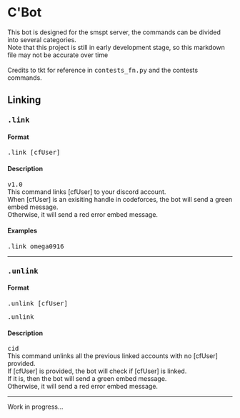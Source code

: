 # C'Bot

<p>This bot is designed for the smspt server, the commands can be divided into several categories. <br> Note that this project is still in early development stage, so this markdown file may not be accurate 
over time <br>
<br> Credits to tkt for reference in <tt>contests_fn.py</tt> and the contests commands.</p>

## Linking

### <tt>.link</tt>

#### Format
<p><tt>.link [cfUser]</tt> <br> </p>

#### Description
<p><tt>v1.0</tt> <br> This command links [cfUser] to your discord account. <br> When [cfUser] is an exisiting handle in codeforces, the bot will send a green embed message. <br> Otherwise, it
will send a red error embed message.</p>

#### Examples
<p><tt>.link omega0916</tt></p>

<hr>

### <tt>.unlink</tt>

#### Format
<p><tt>.unlink [cfUser]</tt></p>
<p><tt>.unlink</tt></p>

#### Description
<p><tt>cid</tt> <br> This command unlinks all the previous linked accounts with no [cfUser] provided. <br> If [cfUser] is provided, the bot will check if [cfUser] is linked. <br> If it is, then
the bot will send a green embed message. <br> Otherwise, it will send a red error embed message.</p>

<hr>

Work in progress...
